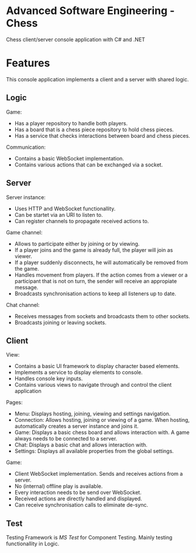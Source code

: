 # Advanced Software Engineering - Chess
Chess client/server console application with C# and .NET

# Features
This console application implements a client and a server with shared logic.

## Logic
Game:
- Has a player repository to handle both players.
- Has a board that is a chess piece repository to hold chess pieces.
- Has a service that checks interactions between board and chess pieces.

Communication:
- Contains a basic WebSocket implementation.
- Contains various actions that can be exchanged via a socket.

## Server
Server instance:
- Uses HTTP and WebSocket functionallity.
- Can be startet via an URI to listen to.
- Can register channels to propagate received actions to.

Game channel:
- Allows to participate either by joining or by viewing.
- If a player joins and the game is already full, the player will join as viewer.
- If a player suddenly disconnects, he will automatically be removed from the game.
- Handles movement from players. If the action comes from a viewer or a participant that is not on turn, the sender will receive an appropiate message.
- Broadcasts synchronisation actions to keep all listeners up to date.

Chat channel:
- Receives messages from sockets and broadcasts them to other sockets.
- Broadcasts joining or leaving sockets.

## Client
View:
- Contains a basic UI framework to display character based elements.
- Implements a service to display elements to console.
- Handles console key inputs.
- Contains various views to navigate through and control the client application

Pages:
- Menu: Displays hosting, joining, viewing and settings navigation.
- Connection: Allows hosting, joining or viewing of a game. When hosting, automatically creates a server instance and joins it.
- Game: Displays a basic chess board and allows interaction with. A game always needs to be connected to a server.
- Chat: Displays a basic chat and allows interaction with.
- Settings: Displays all available properties from the global settings.

Game: 
- Client WebSocket implementation. Sends and receives actions from a server.
- No (internal) offline play is available.
- Every interaction needs to be send over WebSocket.
- Received actions are directly handled and displayed.
- Can receive synchronisation calls to eliminate de-sync.

## Test
Testing Framework is _MS Test_ for Component Testing. Mainly testing functionallity in Logic.